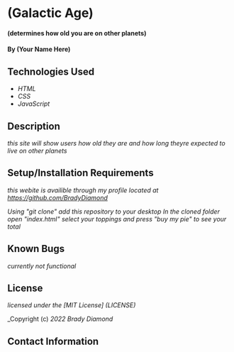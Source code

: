 # (Galactic Age)

#### (determines how old you are on other planets)

#### By (Your Name Here)

## Technologies Used

* _HTML_
* _CSS_
* _JavaScript_

## Description
_this site will show users how old they are and how long theyre expected to live on other planets_
## Setup/Installation Requirements

_this webite is availible through my profile located at https://github.com/BradyDiamond_

_Using "git clone" add this repository to your desktop_
_In the cloned folder open "index.html"_
_select your toppings and press "buy my pie" to see your total_

## Known Bugs

_currently not functional_

## License
_licensed under the [MIT License] (LICENSE)_

_Copyright (c) _2022_ _Brady Diamond_ 

## Contact Information